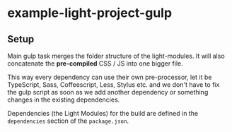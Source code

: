 # example-light-project-gulp

## Setup

Main gulp task merges the folder structure of the light-modules.
It will also concatenate the **pre-compiled** CSS / JS into one
bigger file.

This way every dependency can use their own pre-processor, let it be
TypeScript, Sass, Coffeescript, Less, Stylus etc. and we don't have
to fix the gulp script as soon as we add another dependency or
something changes in the existing dependencies.

Dependencies (the Light Modules) for the build are defined in the
`dependencies` section of the `package.json`.

